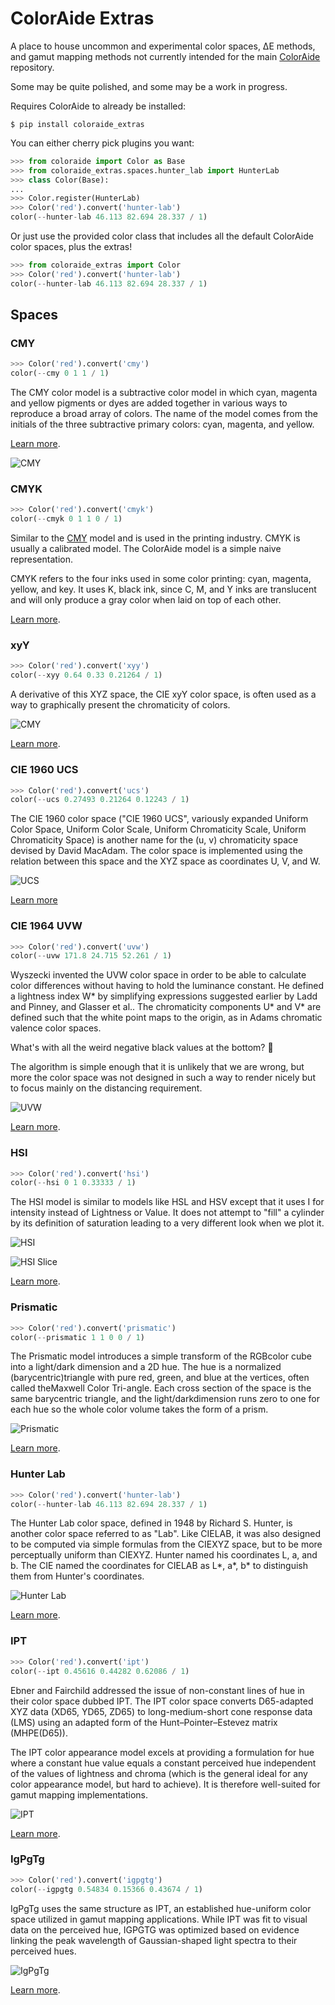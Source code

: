 # ColorAide Extras

A place to house uncommon and experimental color spaces, ∆E methods, and gamut mapping methods not currently intended
for the main [ColorAide](https://github.com/facelessuser/coloraide) repository.

Some may be quite polished, and some may be a work in progress.

Requires ColorAide to already be installed:

```console
$ pip install coloraide_extras
```

You can either cherry pick plugins you want:

```py
>>> from coloraide import Color as Base
>>> from coloraide_extras.spaces.hunter_lab import HunterLab
>>> class Color(Base):
... 
>>> Color.register(HunterLab)
>>> Color('red').convert('hunter-lab')
color(--hunter-lab 46.113 82.694 28.337 / 1)
```

Or just use the provided color class that includes all the default ColorAide color spaces, plus the extras!

```py
>>> from coloraide_extras import Color
>>> Color('red').convert('hunter-lab')
color(--hunter-lab 46.113 82.694 28.337 / 1)
```

## Spaces

### CMY

```py
>>> Color('red').convert('cmy')
color(--cmy 0 1 1 / 1)
```

The CMY color model is a subtractive color model in which cyan, magenta and yellow pigments or dyes are added together
in various ways to reproduce a broad array of colors. The name of the model comes from the initials of the three
subtractive primary colors: cyan, magenta, and yellow.

[Learn more](https://en.wikipedia.org/wiki/CMY_color_model).

![CMY](images/cmy.png)

### CMYK

```py
>>> Color('red').convert('cmyk')
color(--cmyk 0 1 1 0 / 1)
```

Similar to the [CMY](#cmy) model and is used in the printing industry. CMYK is usually a calibrated model. The ColorAide
model is a simple naive representation.

CMYK refers to the four inks used in some color printing: cyan, magenta, yellow, and key. It uses K, black ink, since
C, M, and Y inks are translucent and will only produce a gray color when laid on top of each other.

[Learn more](https://en.wikipedia.org/wiki/CMY_color_model).

### xyY

```py
>>> Color('red').convert('xyy')
color(--xyy 0.64 0.33 0.21264 / 1)
```

A derivative of this XYZ space, the CIE xyY color space, is often used as a way to graphically present the chromaticity
of colors.

![CMY](images/xyy.png)

[Learn more](https://en.wikipedia.org/wiki/CIE_1931_color_space#CIE_xy_chromaticity_diagram_and_the_CIE_xyY_color_space).

### CIE 1960 UCS

```py
>>> Color('red').convert('ucs')
color(--ucs 0.27493 0.21264 0.12243 / 1)
```

The CIE 1960 color space ("CIE 1960 UCS", variously expanded Uniform Color Space, Uniform Color Scale, Uniform
Chromaticity Scale, Uniform Chromaticity Space) is another name for the (u, v) chromaticity space devised by David
MacAdam. The color space is implemented using the relation between this space and the XYZ space as coordinates U, V, and
W.

![UCS](images/ucs.png)

[Learn more](https://en.wikipedia.org/wiki/CIE_1960_color_space)

### CIE 1964 UVW

```py
>>> Color('red').convert('uvw')
color(--uvw 171.8 24.715 52.261 / 1)
```

Wyszecki invented the UVW color space in order to be able to calculate color differences without having to hold the
luminance constant. He defined a lightness index W* by simplifying expressions suggested earlier by Ladd and Pinney,
and Glasser et al.. The chromaticity components U* and V* are defined such that the white point maps to the origin,
as in Adams chromatic valence color spaces.

What's with all the weird negative black values at the bottom? :shrug:

The algorithm is simple enough that it is unlikely that we are wrong, but more the color space was not designed in such
a way to render nicely but to focus mainly on the distancing requirement.

![UVW](images/uvw.png)

[Learn more](https://en.wikipedia.org/wiki/CIE_1964_color_space).

### HSI

```py
>>> Color('red').convert('hsi')
color(--hsi 0 1 0.33333 / 1)
```

The HSI model is similar to models like HSL and HSV except that it uses I for intensity instead of Lightness or Value.
It does not attempt to "fill" a cylinder by its definition of saturation leading to a very different look when we plot
it.

![HSI](images/hsi.png)

![HSI Slice](images/hsi-slice.png)

[Learn more](https://en.wikipedia.org/wiki/HSL_and_HSV#HSI_to_RGB).

### Prismatic

```py
>>> Color('red').convert('prismatic')
color(--prismatic 1 1 0 0 / 1)
```

The Prismatic model introduces a simple transform of the RGBcolor cube into a light/dark dimension and a 2D hue.  The
hue is a normalized (barycentric)triangle with pure red, green, and blue at the vertices, often called theMaxwell Color
Tri-angle.  Each cross section of the space is the same barycentric triangle, and the light/darkdimension runs zero to
one for each hue so the whole color volume takes the form of a prism.

![Prismatic](images/prismatic.png)

[Learn more](http://psgraphics.blogspot.com/2015/10/prismatic-color-model.html).

### Hunter Lab

```py
>>> Color('red').convert('hunter-lab')
color(--hunter-lab 46.113 82.694 28.337 / 1)
```

The Hunter Lab color space, defined in 1948 by Richard S. Hunter, is another color space referred to as "Lab". Like
CIELAB, it was also designed to be computed via simple formulas from the CIEXYZ space, but to be more perceptually
uniform than CIEXYZ. Hunter named his coordinates L, a, and b. The CIE named the coordinates for CIELAB as L*, a*, b* to
distinguish them from Hunter's coordinates.

![Hunter Lab](images/hunter-lab.png)

[Learn more](https://support.hunterlab.com/hc/en-us/articles/203997095-Hunter-Lab-Color-Scale-an08-96a2).

### IPT

```py
>>> Color('red').convert('ipt')
color(--ipt 0.45616 0.44282 0.62086 / 1)
```

Ebner and Fairchild addressed the issue of non-constant lines of hue in their color space dubbed IPT. The IPT color
space converts D65-adapted XYZ data (XD65, YD65, ZD65) to long-medium-short cone response data (LMS) using an adapted
form of the Hunt–Pointer–Estevez matrix (MHPE(D65)).

The IPT color appearance model excels at providing a formulation for hue where a constant hue value equals a constant
perceived hue independent of the values of lightness and chroma (which is the general ideal for any color appearance
model, but hard to achieve). It is therefore well-suited for gamut mapping implementations.

![IPT](images/ipt.png)

[Learn more](https://www.researchgate.net/publication/21677980_Development_and_Testing_of_a_Color_Space_IPT_with_Improved_Hue_Uniformity.).

### IgPgTg

```py
>>> Color('red').convert('igpgtg')
color(--igpgtg 0.54834 0.15366 0.43674 / 1)
```

IgPgTg uses the same structure as IPT, an established hue-uniform color space utilized in gamut mapping applications.
While IPT was fit to visual data on the perceived hue, IGPGTG was optimized based on evidence linking the peak
wavelength of Gaussian-shaped light spectra to their perceived hues.

![IgPgTg](images/igpgtg.png)

[Learn more](https://www.researchgate.net/publication/21677980_Development_and_Testing_of_a_Color_Space_IPT_with_Improved_Hue_Uniformity.).
